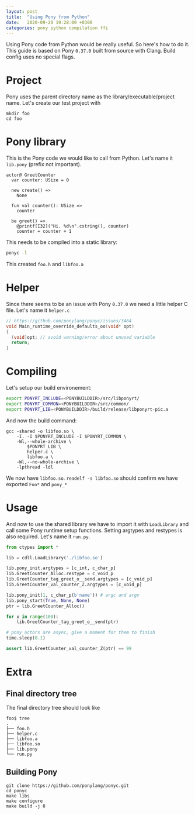 ```yaml
---
layout: post
title:  "Using Pony from Python"
date:   2020-09-20 19:28:00 +0300
categories: pony python compilation ffi
---
```


Using Pony code from Python would be really useful. So here's how to do it.
This guide is based on Pony `0.37.0` built from source with Clang. Build config uses no special flags.

# Project

Pony uses the parent directory name as the library/executable/project name.
Let's create our test project with
```
mkdir foo
cd foo
```

# Pony library

This is the Pony code we would like to call from Python. Let's name it `lib.pony` (prefix not important).
```pony
actor@ GreetCounter
  var counter: USize = 0

  new create() =>
    None

  fun val counter(): USize =>
    counter

  be greet() =>
    @printf[I32]("Hi. %d\n".cstring(), counter)
    counter = counter + 1
```

This needs to be compiled into a static library:
```bash
ponyc -l
```
This created `foo.h` and `libfoo.a`

# Helper

Since there seems to be an issue with Pony `0.37.0` we need a little helper C file. Let's name it `helper.c`

```c
// https://github.com/ponylang/ponyc/issues/3464
void Main_runtime_override_defaults_oo(void* opt)
{
  (void)opt; // avoid warning/error about unused variable
  return;
}
```

# Compiling

Let's setup our build environement:

```bash
export PONYRT_INCLUDE=<PONYBUILDDIR>/src/libponyrt/
export PONYRT_COMMON=<PONYBUILDDIR>/src/common/
export PONYRT_LIB=<PONYBUILDDIR>/build/release/libponyrt-pic.a
```

And now the build command:

```
gcc -shared -o libfoo.so \
	-I. -I $PONYRT_INCLUDE -I $PONYRT_COMMON \
	-Wl,--whole-archive \
		$PONYRT_LIB \
		helper.c \
		libfoo.a \
	-Wl,--no-whole-archive \
	-lpthread -ldl
```

We now have `libfoo.so`. `readelf -s libfoo.so` should confirm we have exported `Foo*` and `pony_*`

# Usage

And now to use the shared library we have to import it with `LoadLibrary` and call some Pony runtime setup functions.
Setting argtypes and restypes is also required.
Let's name it `run.py`.

```python
from ctypes import *

lib = cdll.LoadLibrary('./libfoo.so')

lib.pony_init.argtypes = [c_int, c_char_p]
lib.GreetCounter_Alloc.restype = c_void_p
lib.GreetCounter_tag_greet_o__send.argtypes = [c_void_p]
lib.GreetCounter_val_counter_Z.argtypes = [c_void_p]

lib.pony_init(1, c_char_p(b'name')) # argc and argv
lib.pony_start(True, None, None)
ptr = lib.GreetCounter_Alloc()

for x in range(100):
    lib.GreetCounter_tag_greet_o__send(ptr)

# pony actors are async, give a moment for them to finish
time.sleep(0.1)

assert lib.GreetCounter_val_counter_Z(ptr) == 99
```

# Extra

## Final directory tree
The final directory tree should look like
```
foo$ tree
.
├── foo.h
├── helper.c
├── libfoo.a
├── libfoo.so
├── lib.pony
└── run.py
```

## Building Pony
```
git clone https://github.com/ponylang/ponyc.git
cd ponyc
make libs
make configure
make build -j 8
```


